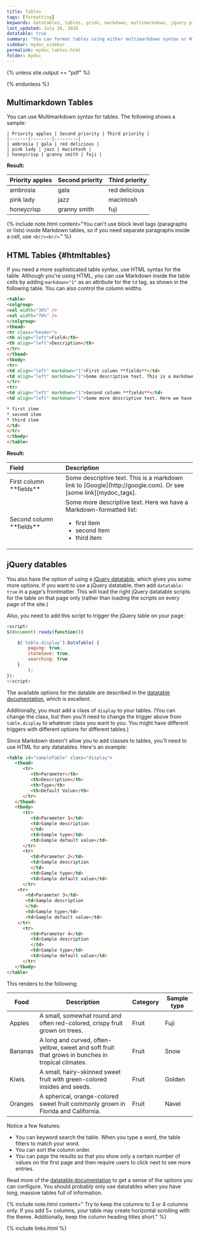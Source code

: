 ```yaml
---
title: Tables
tags: [formatting]
keywords: datatables, tables, grids, markdown, multimarkdown, jquery plugins
last_updated: July 16, 2016
datatable: true
summary: "You can format tables using either multimarkdown syntax or HTML. You can also use jQuery datatables (a plugin) if you need more robust tables."
sidebar: mydoc_sidebar
permalink: mydoc_tables.html
folder: mydoc
---
```


{% unless site.output == "pdf" %}
<script>
$(document).ready(function(){

    $('table.display').DataTable( {
        paging: true,
        stateSave: true,
        searching: true
    }
        );
});
</script>
{% endunless %}

## Multimarkdown Tables

You can use Multimarkdown syntax for tables. The following shows a sample:

```
| Priority apples | Second priority | Third priority |
|-------|--------|---------|
| ambrosia | gala | red delicious |
| pink lady | jazz | macintosh |
| honeycrisp | granny smith | fuji |
```

**Result:**

| Priority apples | Second priority | Third priority |
|-------|--------|---------|
| ambrosia | gala | red delicious |
| pink lady | jazz | macintosh |
| honeycrisp | granny smith | fuji |

{% include note.html content="You can't use block level tags (paragraphs or lists) inside Markdown tables, so if you need separate paragraphs inside a cell, use `<br/><br/>`." %}

## HTML Tables {#htmltables}

If you need a more sophisticated table syntax, use HTML syntax for the table. Although you're using HTML, you can use Markdown inside the table cells by adding `markdown="1"` as an attribute for the `td` tag, as shown in the following table. You can also control the column widths.

```html
<table>
<colgroup>
<col width="30%" />
<col width="70%" />
</colgroup>
<thead>
<tr class="header">
<th align="left">Field</th>
<th align="left">Description</th>
</tr>
</thead>
<tbody>
<tr>
<td align="left" markdown="1">First column **fields**</td>
<td align="left" markdown="1">Some descriptive text. This is a markdown link to [Google](http://google.com). Or see [some link][mydoc_tags].</td>
</tr>
<tr>
<td align="left" markdown="1">Second column **fields**</td>
<td align="left" markdown="1">Some more descriptive text. Here we have a Markdown-formatted list:

* first item
* second item
* third item
</td>
</tr>
</tbody>
</table>
```
**Result:**
<table>
<colgroup>
<col width="30%" />
<col width="70%" />
</colgroup>
<thead>
<tr class="header">
<th align="left">Field</th>
<th align="left">Description</th>
</tr>
</thead>
<tbody>
<tr>
<td align="left" markdown="1">First column **fields**</td>
<td align="left" markdown="1">Some descriptive text. This is a markdown link to [Google](http://google.com). Or see [some link][mydoc_tags].</td>
</tr>
<tr>
<td align="left" markdown="1">Second column **fields**</td>
<td align="left" markdown="1">Some more descriptive text. Here we have a Markdown-formatted list:

* first item
* second item
* third item
</td>
</tr>
</tbody>
</table>

## jQuery datables

You also have the option of using a [jQuery datatable](https://www.datatables.net/), which gives you some more options. If you want to use a jQuery datatable, then add `datatable: true` in a page's frontmatter. This will load the right jQuery datatable scripts for the table on that page only (rather than loading the scripts on every page of the site.)

Also, you need to add this script to trigger the jQuery table on your page:

```js
<script>
$(document).ready(function(){

    $('table.display').DataTable( {
        paging: true,
        stateSave: true,
        searching: true
    }
        );
});
</script>
```

The available options for the datable are described in the [datatable documentation](https://www.datatables.net/manual/options), which is excellent.

Additionally, you must add a class of `display` to your tables. (You can change the class, but then you'll need to change the trigger above from `table.display` to whatever class you want to you. You might have different triggers with different options for different tables.)

Since Markdown doesn't allow you to add classes to tables, you'll need to use HTML for any datatables. Here's an example:

```html
<table id="sampleTable" class="display">
   <thead>
      <tr>
         <th>Parameter</th>
         <th>Description</th>
         <th>Type</th>
         <th>Default Value</th>
      </tr>
   </thead>
   <tbody>
      <tr>
         <td>Parameter 1</td>
         <td>Sample description
         </td>
         <td>Sample type</td>
         <td>Sample default value</td>
      </tr>
      <tr>
         <td>Parameter 2</td>
         <td>Sample description
         </td>
         <td>Sample type</td>
         <td>Sample default value</td>
      </tr>
    <tr>
       <td>Parameter 3</td>
       <td>Sample description
       </td>
       <td>Sample type</td>
       <td>Sample default value</td>
    </tr>
      <tr>
         <td>Parameter 4</td>
         <td>Sample description
         </td>
         <td>Sample type</td>
         <td>Sample default value</td>
      </tr>
   </tbody>
</table>
```

This renders to the following:

<table id="sampleTable" class="display">
   <thead>
      <tr>
         <th>Food</th>
         <th>Description</th>
         <th>Category</th>
         <th>Sample type</th>
      </tr>
   </thead>
   <tbody>
      <tr>
         <td>Apples</td>
         <td>A small, somewhat round and often red-colored, crispy fruit grown on trees.
         </td>
         <td>Fruit</td>
         <td>Fuji</td>
      </tr>
      <tr>
         <td>Bananas</td>
         <td>A long and curved, often-yellow, sweet and soft fruit that grows in bunches in tropical climates.
         </td>
         <td>Fruit</td>
         <td>Snow</td>
      </tr>
      <tr>
         <td>Kiwis</td>
         <td>A small, hairy-skinned sweet fruit with green-colored insides and seeds.
         </td>
         <td>Fruit</td>
         <td>Golden</td>
      </tr>
        <tr>
           <td>Oranges</td>
           <td>A spherical, orange-colored sweet fruit commonly grown in Florida and California.
           </td>
           <td>Fruit</td>
           <td>Navel</td>
        </tr>
   </tbody>
</table>

Notice a few features:

* You can keyword search the table. When you type a word, the table filters to match your word.
* You can sort the column order.
* You can page the results so that you show only a certain number of values on the first page and then require users to click next to see more entries.

Read more of the [datatable documentation](https://www.datatables.net/manual/options) to get a sense of the options you can configure. You should probably only use datatables when you have long, massive tables full of information.

{% include note.html content=" Try to keep the columns to 3 or 4 columns only. If you add 5+ columns, your table may create horizontal scrolling with the theme. Additionally, keep the column heading titles short." %}

{% include links.html %}
